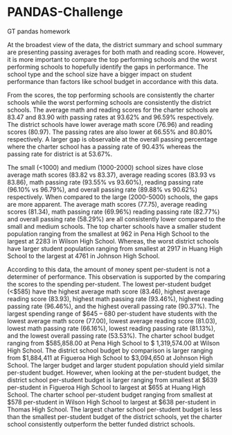 # PANDAS-Challenge
GT pandas homework


  At the broadest view of the data, the district summary and school summary are presenting passing averages for both math and reading score. 
However, it is more important to compare the top performing schools and the worst performing schools to hopefully identify the gaps in performance. 
The school type and the school size have a bigger impact on student performance than factors like school budget in accordance with this data. 

  From the scores, the top performing schools are consistently the charter schools while the worst performing schools are consistently the district schools. 
The average math and reading scores for the charter schools are 83.47 and 83.90 with passing rates at 93.62% and 96.59% respectively. 
The district schools have lower average math score (76.96) and reading scores (80.97). 
The passing rates are also lower at 66.55% and 80.80% respectively. 
A larger gap is observable at the overall passing percentage where the charter school has a passing rate of 90.43% whereas the passing rate for district is at 53.67%. 

   The small (<1000) and medium (1000-2000) school sizes have close average math scores (83.82 vs 83.37), average reading scores (83.93 vs 83.86), math passing rate (93.55% vs 93.60%), reading passing rate (96.10% vs 96.79%), and overall passing rate (89.88% vs 90.62%) respectively. 
When compared to the large (2000-5000) schools, the gaps are more apparent. The average math scores (77.75), average reading scores (81.34), math passing rate (69.96%) reading passing rate (82.77%) and overall passing rate (58.29%) are all consistently lower compared to the small and medium schools. 
The top charter schools have a smaller student population ranging from the smallest at 962 in Pena High School to the largest at 2283 in Wilson High School. 
Whereas, the worst district schools have larger student population ranging from smallest at 2917 in Huang High School to the largest at 4761 in Johnson High School. 

   According to this data, the amount of money spent per-student is not a determiner of performance. 
This observation is supported by the comparing the scores to the spending per-student. 
The lowest per-student budget (<$585) have the highest average math score (83.46), highest average reading score (83.93), highest math passing rate (93.46%), highest reading passing rate (96.46%), and the highest overall passing rate (90.37%). 
The largest spending range of $645 – 680 per-student have students with the lowest average math score (77.00), lowest average reading score (81.03), lowest math passing rate (66.16%), lowest reading passing rate (81.13%), and the lowest overall passing rate (53.53%). 
The charter school budget ranging from $585,858.00 at Pena High School to $ 1,319,574.00 at Wilson High School. 
The district school budget by comparison is larger ranging from $1,884,411 at Figueroa High School to $3,094,650 at Johnson High School. 
The larger budget and larger student population should yield similar per-student budget. However, when looking at the per-student budget, the district school per-student budget is larger ranging from smallest at $639 per-student in Figueroa High School to largest at $655 at Huang High School. 
The charter school per-student budget ranging from smallest at $578 per-student in Wilson High School to largest at $638 per-student in Thomas High School. 
The largest charter school per-student budget is less than the smallest per-student budget of the district schools, yet the charter school consistently outperform the better funded district schools. 
